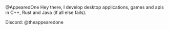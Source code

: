 @AppearedOne
Hey there, I develop desktop applications, games and apis in C++, Rust and Java (if all else fails).

Discord: @theappearedone


